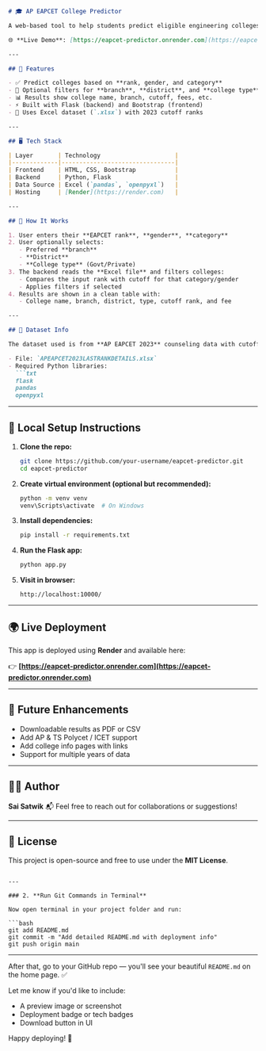 
````markdown
# 🎓 AP EAPCET College Predictor

A web-based tool to help students predict eligible engineering colleges based on their AP EAPCET rank, gender, category, and preferences using last year's cutoff data.

🌐 **Live Demo**: [https://eapcet-predictor.onrender.com](https://eapcet-predictor.onrender.com)

---

## 📌 Features

- ✅ Predict colleges based on **rank, gender, and category**
- 🎯 Optional filters for **branch**, **district**, and **college type**
- 📊 Results show college name, branch, cutoff, fees, etc.
- ⚡ Built with Flask (backend) and Bootstrap (frontend)
- 📂 Uses Excel dataset (`.xlsx`) with 2023 cutoff ranks

---

## 🖥️ Tech Stack

| Layer       | Technology                     |
|-------------|--------------------------------|
| Frontend    | HTML, CSS, Bootstrap           |
| Backend     | Python, Flask                  |
| Data Source | Excel (`pandas`, `openpyxl`)   |
| Hosting     | [Render](https://render.com)   |

---

## 🚀 How It Works

1. User enters their **EAPCET rank**, **gender**, **category**
2. User optionally selects:
   - Preferred **branch**
   - **District**
   - **College type** (Govt/Private)
3. The backend reads the **Excel file** and filters colleges:
   - Compares the input rank with cutoff for that category/gender
   - Applies filters if selected
4. Results are shown in a clean table with:
   - College name, branch, district, type, cutoff rank, and fee

---

## 🧾 Dataset Info

The dataset used is from **AP EAPCET 2023** counseling data with cutoff ranks across categories and branches.

- File: `APEAPCET2023LASTRANKDETAILS.xlsx`
- Required Python libraries:
  ```txt
  flask
  pandas
  openpyxl
````

---

## 🔧 Local Setup Instructions

1. **Clone the repo:**

   ```bash
   git clone https://github.com/your-username/eapcet-predictor.git
   cd eapcet-predictor
   ```

2. **Create virtual environment (optional but recommended):**

   ```bash
   python -m venv venv
   venv\Scripts\activate  # On Windows
   ```

3. **Install dependencies:**

   ```bash
   pip install -r requirements.txt
   ```

4. **Run the Flask app:**

   ```bash
   python app.py
   ```

5. **Visit in browser:**

   ```
   http://localhost:10000/
   ```

---

## 🌍 Live Deployment

This app is deployed using **Render** and available here:

👉 **[https://eapcet-predictor.onrender.com](https://eapcet-predictor.onrender.com)**

---

## 🙌 Future Enhancements

* Downloadable results as PDF or CSV
* Add AP & TS Polycet / ICET support
* Add college info pages with links
* Support for multiple years of data

---

## 👨‍💻 Author

**Sai Satwik**
📬 Feel free to reach out for collaborations or suggestions!

---

## 📜 License

This project is open-source and free to use under the **MIT License**.

````

---

### 2. **Run Git Commands in Terminal**

Now open terminal in your project folder and run:

```bash
git add README.md
git commit -m "Add detailed README.md with deployment info"
git push origin main
````

---

After that, go to your GitHub repo — you'll see your beautiful `README.md` on the home page. ✅

Let me know if you'd like to include:

* A preview image or screenshot
* Deployment badge or tech badges
* Download button in UI

Happy deploying! 🚀
